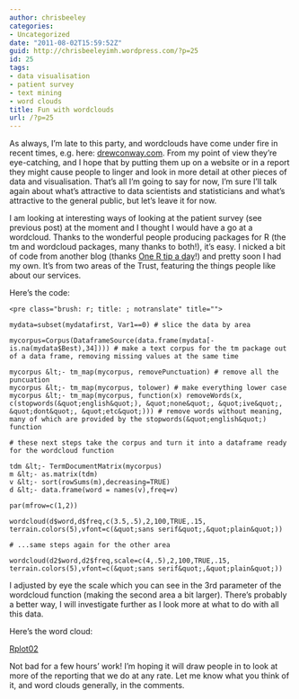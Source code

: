 ```yaml
---
author: chrisbeeley
categories:
- Uncategorized
date: "2011-08-02T15:59:52Z"
guid: http://chrisbeeleyimh.wordpress.com/?p=25
id: 25
tags:
- data visualisation
- patient survey
- text mining
- word clouds
title: Fun with wordclouds
url: /?p=25
---
```


As always, I’m late to this party, and wordclouds have come under fire in recent times, e.g. here: [drewconway.com](http://www.drewconway.com/zia/?p=2624). From my point of view they’re eye-catching, and I hope that by putting them up on a website or in a report they might cause people to linger and look in more detail at other pieces of data and visualisation. That’s all I’m going to say for now, I’m sure I’ll talk again about what’s attractive to data scientists and statisticians and what’s attractive to the general public, but let’s leave it for now.

I am looking at interesting ways of looking at the patient survey (see previous post) at the moment and I thought I would have a go at a wordcloud. Thanks to the wonderful people producing packages for R (the tm and wordcloud packages, many thanks to both!), it’s easy. I nicked a bit of code from another blog (thanks [One R tip a day](http://onertipaday.blogspot.com/2011/07/word-cloud-in-r.html)!) and pretty soon I had my own. It’s from two areas of the Trust, featuring the things people like about our services.

Here’s the code:

```
<pre class="brush: r; title: ; notranslate" title="">

mydata=subset(mydatafirst, Var1==0) # slice the data by area

mycorpus=Corpus(DataframeSource(data.frame(mydata[-is.na(mydata$Best),34]))) # make a text corpus for the tm package out of a data frame, removing missing values at the same time

mycorpus &lt;- tm_map(mycorpus, removePunctuation) # remove all the puncuation
mycorpus &lt;- tm_map(mycorpus, tolower) # make everything lower case
mycorpus &lt;- tm_map(mycorpus, function(x) removeWords(x, c(stopwords(&quot;english&quot;), &quot;none&quot;, &quot;ive&quot;, &quot;dont&quot;, &quot;etc&quot;))) # remove words without meaning, many of which are provided by the stopwords(&quot;english&quot;) function

# these next steps take the corpus and turn it into a dataframe ready for the wordcloud function

tdm &lt;- TermDocumentMatrix(mycorpus)
m &lt;- as.matrix(tdm)
v &lt;- sort(rowSums(m),decreasing=TRUE)
d &lt;- data.frame(word = names(v),freq=v)

par(mfrow=c(1,2))

wordcloud(d$word,d$freq,c(3.5,.5),2,100,TRUE,.15, terrain.colors(5),vfont=c(&quot;sans serif&quot;,&quot;plain&quot;))

# ...same steps again for the other area

wordcloud(d2$word,d2$freq,scale=c(4,.5),2,100,TRUE,.15, terrain.colors(5),vfont=c(&quot;sans serif&quot;,&quot;plain&quot;))

```

I adjusted by eye the scale which you can see in the 3rd parameter of the wordcloud function (making the second area a bit larger). There’s probably a better way, I will investigate further as I look more at what to do with all this data.

Here’s the word cloud:

[Rplot02](http://chrisbeeley.net/wp-content/uploads/2011/08/rplot02.pdf)

Not bad for a few hours’ work! I’m hoping it will draw people in to look at more of the reporting that we do at any rate. Let me know what you think of it, and word clouds generally, in the comments.